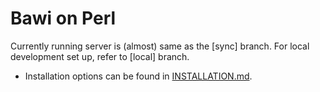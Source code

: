 # Bawi on Perl

Currently running server is (almost) same as the [sync] branch.
For local development set up, refer to [local] branch. 

* Installation options can be found in [INSTALLATION.md](INSTALLATION.md).


